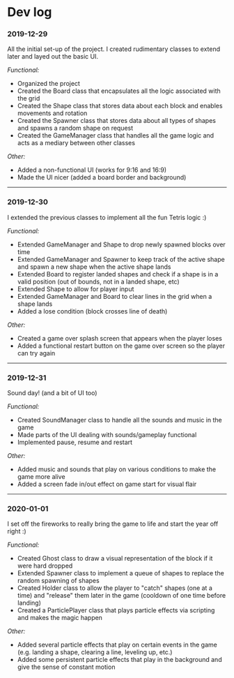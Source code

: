 
# Dev log

### 2019-12-29

All the initial set-up of the project. I created rudimentary classes to extend later and layed out the basic UI.

*Functional:*
- Organized the project
- Created the Board class that encapsulates all the logic associated with the grid
- Created the Shape class that stores data about each block and enables movements and rotation
- Created the Spawner class that stores data about all types of shapes and spawns a random shape on request
- Created the GameManager class that handles all the game logic and acts as a mediary between other classes

*Other:* 
- Added a non-functional UI (works for 9:16 and 16:9)
- Made the UI nicer (added a board border and background)

---

### 2019-12-30

I extended the previous classes to implement all the fun Tetris logic :)

*Functional:*
- Extended GameManager and Shape to drop newly spawned blocks over time
- Extended GameManager and Spawner to keep track of the active shape and spawn a new shape when the active shape lands
- Extended Board to register landed shapes and check if a shape is in a valid position (out of bounds, not in a landed shape, etc)
- Extended Shape to allow for player input
- Extended GameManager and Board to clear lines in the grid when a shape lands
- Added a lose condition (block crosses line of death)

*Other:*
- Created a game over splash screen that appears when the player loses
- Added a functional restart button on the game over screen so the player can try again

---

### 2019-12-31

Sound day! (and a bit of UI too)

*Functional:*
- Created SoundManager class to handle all the sounds and music in the game
- Made parts of the UI dealing with sounds/gameplay functional
- Implemented pause, resume and restart

*Other:*
- Added music and sounds that play on various conditions to make the game more alive
- Added a screen fade in/out effect on game start for visual flair

---

### 2020-01-01

I set off the fireworks to really bring the game to life and start the year off right :)

*Functional:*
- Created Ghost class to draw a visual representation of the block if it were hard dropped
- Extended Spawner class to implement a queue of shapes to replace the random spawning of shapes
- Created Holder class to allow the player to "catch" shapes (one at a time) and "release" them later in the game (cooldown of one time before landing)
- Created a ParticlePlayer class that plays particle effects via scripting and makes the magic happen

*Other:*
- Added several particle effects that play on certain events in the game (e.g. landing a shape, clearing a line, leveling up, etc.)
- Added some persistent particle effects that play in the background and give the sense of constant motion
